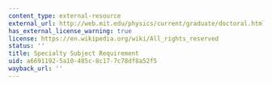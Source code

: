 ```yaml
---
content_type: external-resource
external_url: http://web.mit.edu/physics/current/graduate/doctoral.html#specialty
has_external_license_warning: true
license: https://en.wikipedia.org/wiki/All_rights_reserved
status: ''
title: Specialty Subject Requirement
uid: a6691192-5a10-485c-8c17-7c78df8a52f5
wayback_url: ''
---
```

